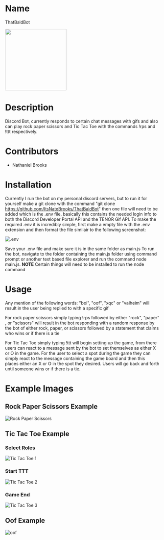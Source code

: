 # Name
ThatBaldBot

<img src="https://cdn.discordapp.com/attachments/522614657400176650/973034937760481290/ThatBaldBot_-_Background.png" width="200" height="200" />

# Description
Discord Bot, currently responds to certain chat messages with gifs and also can play rock paper scissors and 
Tic Tac Toe with the commands !rps and !ttt respectively.

# Contributors
 - Nathaniel Brooks

# Installation
Currently I run the bot on my personal discord servers, but to run it for yourself make a git clone with the command 
"git clone https://github.com/ItsNateBrooks/ThatBaldBot"
then one file will need to be added which is the .env file, basically this contains the needed login info to both the Discord Developer Portal API and the TENOR Gif API.
To make the required .env it is incredibly simple, first make a empty file with the .env extension and then format the file similair to the following screenshot:

![.env](https://cdn.discordapp.com/attachments/522614657400176650/973058484851601438/file.env.png)
  
Save your .env file and make sure it is in the same folder as main.js
To run the bot, navigate to the folder containing the main.js folder using command prompt or another text based file explorer and run the command node main.js.
**NOTE** Certain things will need to be installed to run the node command

# Usage
Any mention of the following words: "boi", "oof", "xqc" or "valheim" will result in the user being replied to with a specific gif
  
For rock paper scissors simply typing !rps followed by either "rock", "paper" , or "scissors" will result in the bot responding with a random response by the bot of
either rock, paper, or scissors followed by a statement that claims who wins or if there is a tie
  
For Tic Tac Toe simply typing !ttt will begin setting up the game, from there users can react to a message sent by the bot to set themselves as either X or O in the
game. For the user to select a spot during the game they can simply react to the message containing the game board and then this places either an X or O in the spot 
they desired. Users will go back and forth until someone wins or if there is a tie.

# Example Images
## Rock Paper Scissors Example
![Rock Paper Scissors](https://cdn.discordapp.com/attachments/522614657400176650/973034214876385300/RockPaperScissors.PNG)
## Tic Tac Toe Example
### Select Roles
![Tic Tac Toe 1](https://cdn.discordapp.com/attachments/522614657400176650/975472109964886056/ttt.PNG)
### Start TTT
![Tic Tac Toe 2](https://cdn.discordapp.com/attachments/522614657400176650/975472578594488350/ttt_start.PNG)
### Game End
![Tic Tac Toe 3](https://cdn.discordapp.com/attachments/522614657400176650/975472109763575838/Game_Win.PNG)
## Oof Example
![oof](https://cdn.discordapp.com/attachments/522614657400176650/973034215128068156/oof.PNG)
